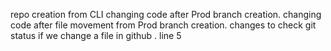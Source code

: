 repo creation from CLI
changing code after Prod branch creation.
changing code after file movement from Prod branch creation.
changes to check git status if we change a file in github .
line 5
